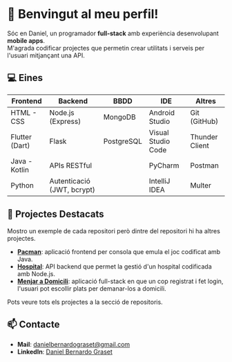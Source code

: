 # 👋 Benvingut al meu perfil!

Sóc en Daniel, un programador **full-stack** amb experiència desenvolupant **mobile apps**.  
M'agrada codificar projectes que permetin crear utilitats i serveis per l'usuari mitjançant una API.

## 💻 Eines

|    **Frontend**         | **Backend**                | **BBDD**                | **IDE**                  | **Altres**      |
|-----------------------|----------------------------|--------------------------|--------------------------|-----------------------|
| HTML - CSS                       | Node.js (Express)          | MongoDB                 | Android Studio           | Git (GitHub)          |
| Flutter (Dart)       | Flask                      | PostgreSQL              | Visual Studio Code       | Thunder Client        |
| Java - Kotlin           | APIs RESTful               |                          | PyCharm                  | Postman               |
| Python               | Autenticació (JWT, bcrypt) |                          | IntelliJ IDEA            | Multer                      |

## 🚀 Projectes Destacats

Mostro un exemple de cada repositori però dintre del repositori hi ha altres projectes.

- **[Pacman](https://github.com/db110513/frontend/tree/main/java/jocs/jocs2D/pacman)**: aplicació frontend per consola que emula el joc codificat amb Java.
- **[Hospital](https://github.com/db110513/backend/tree/main/APIs/js/hospital)**: API backend que permet la gestió d'un hospital codificada amb Node.js.
- **[Menjar a Domicili](https://github.com/db110513/fullstack/tree/main/flutterNode.js/compraMenjar)**: aplicació full-stack en que un cop registrat i fet login, l'usuari pot escollir plats per demanar-los a domicili.

Pots veure tots els projectes a la secció de repositoris.

## 📫 Contacte

- **Mail**: danielbernardograset@gmail.com
- **LinkedIn**: [Daniel Bernardo Graset](https://www.linkedin.com/in/daniel-bernardo-graset-37b36827b/)
